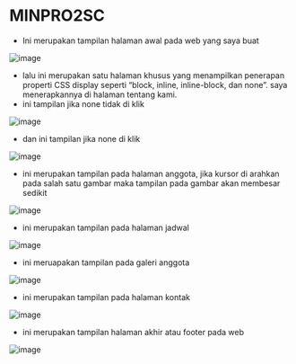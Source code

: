 # MINPRO2SC

- Ini merupakan tampilan halaman awal pada web yang saya buat

![image](https://github.com/user-attachments/assets/e01a9233-8408-4202-86aa-010fe8afb771)

- lalu ini merupakan satu halaman khusus yang menampilkan penerapan properti CSS display seperti “block, inline, inline-block, dan none”.  saya menerapkannya di halaman tentang kami.
- ini tampilan jika none tidak di klik

![image](https://github.com/user-attachments/assets/76f4c8b2-58bc-4648-9eca-b36be18d7c50)

- dan ini tampilan jika none di klik

![image](https://github.com/user-attachments/assets/fb11a5b6-ee18-44d9-8436-71bcf390fe84)

- ini merupakan tampilan pada halaman anggota, jika kursor di arahkan pada salah satu gambar maka tampilan pada gambar akan membesar sedikit

![image](https://github.com/user-attachments/assets/24e0da97-95ea-4c0f-8faf-289199a786a7)

- ini merupakan tampilan pada halaman jadwal

![image](https://github.com/user-attachments/assets/62efa198-5eed-493d-a512-e4d2776e7838)

- ini meruapakan tampilan pada galeri anggota

![image](https://github.com/user-attachments/assets/92183776-47c9-490a-818d-927c6c625be1)

- ini merupakan tampilan pada halaman kontak

![image](https://github.com/user-attachments/assets/442e22ab-9e92-41a9-9dba-8191d9c64715)

- ini merupakan tampilan halaman akhir atau footer pada web

![image](https://github.com/user-attachments/assets/37515b7a-6ddc-4e89-9248-d974744ff567)

